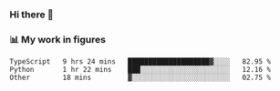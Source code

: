 ### Hi there 👋

### 📊 My work in figures

<!--START_SECTION:waka-->

```text
TypeScript   9 hrs 24 mins   ████████████████████▓░░░░   82.95 %
Python       1 hr 22 mins    ███░░░░░░░░░░░░░░░░░░░░░░   12.16 %
Other        18 mins         ▓░░░░░░░░░░░░░░░░░░░░░░░░   02.75 %
```

<!--END_SECTION:waka-->
